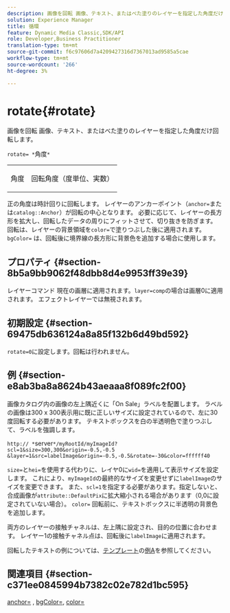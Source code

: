 ```yaml
---
description: 画像を回転 画像、テキスト、またはべた塗りのレイヤーを指定した角度だけ回転します。
solution: Experience Manager
title: 循環
feature: Dynamic Media Classic,SDK/API
role: Developer,Business Practitioner
translation-type: tm+mt
source-git-commit: f6c97606d7a4209427316d7367013ad9585a5cae
workflow-type: tm+mt
source-wordcount: '266'
ht-degree: 3%

---
```



# rotate{#rotate}

画像を回転 画像、テキスト、またはべた塗りのレイヤーを指定した角度だけ回転します。

`rotate= *`角度`*`

<table id="simpletable_5531ED4C2099411DB404657E12B05314"> 
 <tr class="strow"> 
  <td class="stentry"> <p><span class="varname"> 角度</span> </p> </td> 
  <td class="stentry"> <p>回転角度（度単位、実数） </p></td> 
 </tr> 
</table>

正の角度は時計回りに回転します。 レイヤーのアンカーポイント（`anchor=`または`catalog::Anchor`）が回転の中心となります。 必要に応じて、レイヤーの長方形を拡大し、回転したデータの周りにフィットさせて、切り抜きを防ぎます。 回転は、レイヤーの背景領域を`color=`で塗りつぶした後に適用されます。 `bgColor=` は、回転後に境界線の長方形に背景色を追加する場合に使用します。

## プロパティ {#section-8b5a9bb9062f48dbb8d4e9953ff39e39}

レイヤーコマンド 現在の画層に適用されます。`layer=comp`の場合は画層0に適用されます。 エフェクトレイヤーでは無視されます。

## 初期設定 {#section-69475db636124a8a85f132b6d49bd592}

`rotate=0`に設定します。回転は行われません。

## 例 {#section-e8ab3ba8a8624b43aeaaa8f089fc2f00}

画像カタログ内の画像の左上隅近くに「On Sale」ラベルを配置します。 ラベルの画像は300 x 300表示用に既に正しいサイズに設定されているので、左に30度回転する必要があります。 テキストボックスを白の半透明色で塗りつぶして、ラベルを強調します。

`http:// *`server`*/myRootId/myImageId?scl=1&size=300,300&origin=-0.5,-0.5 &layer=1&src=labelImage&origin=-0.5,-0.5&rotate=-30&color=ffffff40`

`size=`と`hei=`を使用する代わりに、レイヤ0に`wid=`を適用して表示サイズを設定します。 これにより、`myImageId`の最終的なサイズを変更せずに`labelImage`のサイズを変更できます。 また、`scl=1`を指定する必要があります。指定しないと、合成画像が`attribute::DefaultPix`に拡大縮小される場合があります（0,0に設定されていない場合）。 `color=` 回転前に、テキストボックスに半透明の背景色を追加します。

両方のレイヤーの接触チャネルは、左上隅に設定され、目的の位置に合わせます。 レイヤー1の接触チャネル点は、回転後に`labelImage`に適用されます。

回転したテキストの例については、[テンプレート](../../../../../is-api/http-ref/image-serving-api-ref/c-http-protocol-reference/c-templates/c-templates.md#concept-3cd2d2adae0e41b2979b9640244d4d3e)の[例A](../../../../../is-api/http-ref/image-serving-api-ref/c-http-protocol-reference/c-templates/r-example-a.md#reference-c78ea82e8a1646738e764fa6685dfbac)を参照してください。

## 関連項目 {#section-c371ee0845994b7382c02e782d1bc595}

[anchor=](../../../../../is-api/http-ref/image-serving-api-ref/c-http-protocol-reference/c-command-reference/r-anchor.md#reference-6661e548ab284b82828d8d94c8ddeb7c) ,  [bgColor=](../../../../../is-api/http-ref/image-serving-api-ref/c-http-protocol-reference/c-command-reference/r-bgcolor.md#reference-441371ba4ef54fe781887c5ae448f6ab),  [color=](/help/aem-is-ir-api/is-api/http-ref/image-serving-api-ref/c-http-protocol-reference/c-data-types/r-is-http-color.md)
